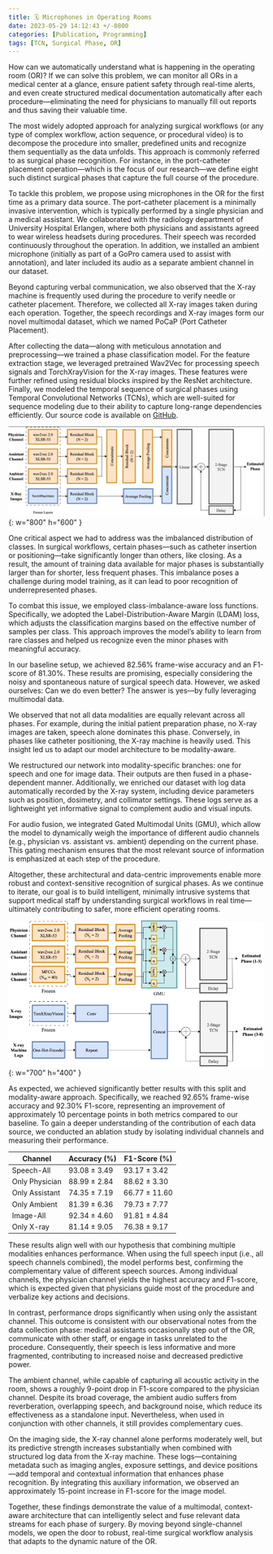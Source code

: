 ```yaml
---
title: 🗓️ Microphones in Operating Rooms 
date: 2023-05-29 14:12:43 +/-0800
categories: [Publication, Programming]
tags: [TCN, Surgical Phase, OR]
---
```


How can we automatically understand what is happening in the operating room (OR)? If we can solve this problem, we can monitor all ORs in a medical center at a glance, ensure patient safety through real-time alerts, and even create structured medical documentation automatically after each procedure—eliminating the need for physicians to manually fill out reports and thus saving their valuable time.

The most widely adopted approach for analyzing surgical workflows (or any type of complex workflow, action sequence, or procedural video) is to decompose the procedure into smaller, predefined units and recognize them sequentially as the data unfolds. This approach is commonly referred to as surgical phase recognition. For instance, in the port-catheter placement operation—which is the focus of our research—we define eight such distinct surgical phases that capture the full course of the procedure.

To tackle this problem, we propose using microphones in the OR for the first time as a primary data source. The port-catheter placement is a minimally invasive intervention, which is typically performed by a single physician and a medical assistant. We collaborated with the radiology department of University Hospital Erlangen, where both physicians and assistants agreed to wear wireless headsets during procedures. Their speech was recorded continuously throughout the operation. In addition, we installed an ambient microphone (initially as part of a GoPro camera used to assist with annotation), and later included its audio as a separate ambient channel in our dataset.

Beyond capturing verbal communication, we also observed that the X-ray machine is frequently used during the procedure to verify needle or catheter placement. Therefore, we collected all X-ray images taken during each operation. Together, the speech recordings and X-ray images form our novel multimodal dataset, which we named PoCaP (Port Catheter Placement).

After collecting the data—along with meticulous annotation and preprocessing—we trained a phase classification model. For the feature extraction stage, we leveraged pretrained Wav2Vec for processing speech signals and TorchXrayVision for the X-ray images. These features were further refined using residual blocks inspired by the ResNet architecture. Finally, we modeled the temporal sequence of surgical phases using Temporal Convolutional Networks (TCNs), which are well-suited for sequence modeling due to their ability to capture long-range dependencies efficiently. Our source code is available on [GitHub](https://github.com/kubicndmr/PoCaPNet).

![Desktop View](/assets/img/pocap1.png){: w="800" h="600" }

One critical aspect we had to address was the imbalanced distribution of classes. In surgical workflows, certain phases—such as catheter insertion or positioning—take significantly longer than others, like closing. As a result, the amount of training data available for major phases is substantially larger than for shorter, less frequent phases. This imbalance poses a challenge during model training, as it can lead to poor recognition of underrepresented phases.

To combat this issue, we employed class-imbalance-aware loss functions. Specifically, we adopted the Label-Distribution-Aware Margin (LDAM) loss, which adjusts the classification margins based on the effective number of samples per class. This approach improves the model’s ability to learn from rare classes and helped us recognize even the minor phases with meaningful accuracy.

In our baseline setup, we achieved 82.56% frame-wise accuracy and an F1-score of 81.30%. These results are promising, especially considering the noisy and spontaneous nature of surgical speech data. However, we asked ourselves: Can we do even better? The answer is yes—by fully leveraging multimodal data.

We observed that not all data modalities are equally relevant across all phases. For example, during the initial patient preparation phase, no X-ray images are taken, speech alone dominates this phase. Conversely, in phases like catheter positioning, the X-ray machine is heavily used. This insight led us to adapt our model architecture to be modality-aware.

We restructured our network into modality-specific branches: one for speech and one for image data. Their outputs are then fused in a phase-dependent manner. Additionally, we enriched our dataset with log data automatically recorded by the X-ray system, including device parameters such as position, dosimetry, and collimator settings. These logs serve as a lightweight yet informative signal to complement audio and visual inputs.

For audio fusion, we integrated Gated Multimodal Units (GMU), which allow the model to dynamically weigh the importance of different audio channels (e.g., physician vs. assistant vs. ambient) depending on the current phase. This gating mechanism ensures that the most relevant source of information is emphasized at each step of the procedure.

Altogether, these architectural and data-centric improvements enable more robust and context-sensitive recognition of surgical phases. As we continue to iterate, our goal is to build intelligent, minimally intrusive systems that support medical staff by understanding surgical workflows in real time—ultimately contributing to safer, more efficient operating rooms.

![Desktop View](/assets/img/pocap2.png){: w="700" h="400" }

As expected, we achieved significantly better results with this split and modality-aware approach. Specifically, we reached 92.65% frame-wise accuracy and 92.30% F1-score, representing an improvement of approximately 10 percentage points in both metrics compared to our baseline. To gain a deeper understanding of the contribution of each data source, we conducted an ablation study by isolating individual channels and measuring their performance.

| Channel         | Accuracy (%)      | F1-Score (%)     |
|-----------------|------------------|------------------|
| Speech-All      | 93.08 ± 3.49     | 93.17 ± 3.42     |
| Only Physician  | 88.99 ± 2.84     | 88.62 ± 3.30     |
| Only Assistant  | 74.35 ± 7.19     | 66.77 ± 11.60    |
| Only Ambient    | 81.39 ± 6.36     | 79.73 ± 7.77     |
| Image-All       | 92.34 ± 4.60     | 91.81 ± 4.84     |
| Only X-ray      | 81.14 ± 9.05     | 76.38 ± 9.17     |


These results align well with our hypothesis that combining multiple modalities enhances performance. When using the full speech input (i.e., all speech channels combined), the model performs best, confirming the complementary value of different speech sources. Among individual channels, the physician channel yields the highest accuracy and F1-score, which is expected given that physicians guide most of the procedure and verbalize key actions and decisions.

In contrast, performance drops significantly when using only the assistant channel. This outcome is consistent with our observational notes from the data collection phase: medical assistants occasionally step out of the OR, communicate with other staff, or engage in tasks unrelated to the procedure. Consequently, their speech is less informative and more fragmented, contributing to increased noise and decreased predictive power.

The ambient channel, while capable of capturing all acoustic activity in the room, shows a roughly 9-point drop in F1-score compared to the physician channel. Despite its broad coverage, the ambient audio suffers from reverberation, overlapping speech, and background noise, which reduce its effectiveness as a standalone input. Nevertheless, when used in conjunction with other channels, it still provides complementary cues.

On the imaging side, the X-ray channel alone performs moderately well, but its predictive strength increases substantially when combined with structured log data from the X-ray machine. These logs—containing metadata such as imaging angles, exposure settings, and device positions—add temporal and contextual information that enhances phase recognition. By integrating this auxiliary information, we observed an approximately 15-point increase in F1-score for the image model.

Together, these findings demonstrate the value of a multimodal, context-aware architecture that can intelligently select and fuse relevant data streams for each phase of surgery. By moving beyond single-channel models, we open the door to robust, real-time surgical workflow analysis that adapts to the dynamic nature of the OR.